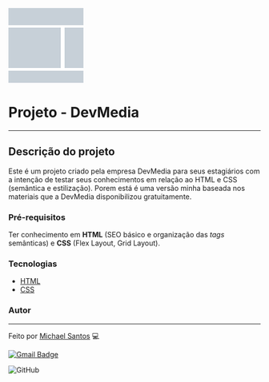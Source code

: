 ![logo](./imagens/layout.png)
# Projeto - DevMedia
________________________________________________________________________________________________________________________________________________

## Descrição do projeto

Este é um projeto criado pela empresa DevMedia para seus estagiários com a intenção de testar seus conhecimentos em relação ao HTML e CSS (semântica e estilização). Porem está é uma versão minha baseada nos materiais que a DevMedia disponibilizou gratuitamente.

### Pré-requisitos

Ter conhecimento em **HTML** (SEO básico e organização das *tags* semânticas) e **CSS** (Flex Layout, Grid Layout).

### Tecnologias

- [HTML](https://www.w3schools.com/html/)
- [CSS](https://www.w3schools.com/css/default.asp)

### Autor
________________________________________________________________________________________________________________________________________________

Feito por [Michael Santos](https://github.com/michael-santos-gith) :computer:

[![Gmail Badge](https://img.shields.io/badge/-maiconxandroid@gmail.com-c14438?style=flat-square&logo=Gmail&logoColor=white&link=mailto:maiconxandroid@gmail.com)](mailto:maiconxandroid@gmail.com)

![GitHub](https://img.shields.io/github/license/michael-santos-gith/projeto-layout-devmedia?color=informational&label=LICENSE&message=MIT&logo=MIT&logoColor=MIT&style=for-the-badge)